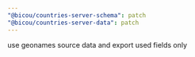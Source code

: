 ```yaml
---
"@bicou/countries-server-schema": patch
"@bicou/countries-server-data": patch
---
```


use geonames source data and export used fields only
